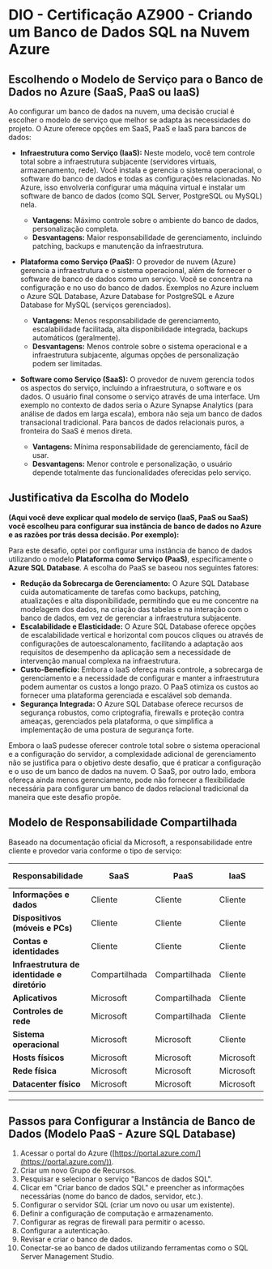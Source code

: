 # DIO - Certificação AZ900 - Criando um Banco de Dados SQL na Nuvem Azure

## Escolhendo o Modelo de Serviço para o Banco de Dados no Azure (SaaS, PaaS ou IaaS)

Ao configurar um banco de dados na nuvem, uma decisão crucial é escolher o modelo de serviço que melhor se adapta às necessidades do projeto. O Azure oferece opções em SaaS, PaaS e IaaS para bancos de dados:

* **Infraestrutura como Serviço (IaaS):** Neste modelo, você tem controle total sobre a infraestrutura subjacente (servidores virtuais, armazenamento, rede). Você instala e gerencia o sistema operacional, o software do banco de dados e todas as configurações relacionadas. No Azure, isso envolveria configurar uma máquina virtual e instalar um software de banco de dados (como SQL Server, PostgreSQL ou MySQL) nela.

    * **Vantagens:** Máximo controle sobre o ambiente do banco de dados, personalização completa.
    * **Desvantagens:** Maior responsabilidade de gerenciamento, incluindo patching, backups e manutenção da infraestrutura.

* **Plataforma como Serviço (PaaS):** O provedor de nuvem (Azure) gerencia a infraestrutura e o sistema operacional, além de fornecer o software de banco de dados como um serviço. Você se concentra na configuração e no uso do banco de dados. Exemplos no Azure incluem o Azure SQL Database, Azure Database for PostgreSQL e Azure Database for MySQL (serviços gerenciados).

    * **Vantagens:** Menos responsabilidade de gerenciamento, escalabilidade facilitada, alta disponibilidade integrada, backups automáticos (geralmente).
    * **Desvantagens:** Menos controle sobre o sistema operacional e a infraestrutura subjacente, algumas opções de personalização podem ser limitadas.

* **Software como Serviço (SaaS):** O provedor de nuvem gerencia todos os aspectos do serviço, incluindo a infraestrutura, o software e os dados. O usuário final consome o serviço através de uma interface. Um exemplo no contexto de dados seria o Azure Synapse Analytics (para análise de dados em larga escala), embora não seja um banco de dados transacional tradicional. Para bancos de dados relacionais puros, a fronteira do SaaS é menos direta.

    * **Vantagens:** Mínima responsabilidade de gerenciamento, fácil de usar.
    * **Desvantagens:** Menor controle e personalização, o usuário depende totalmente das funcionalidades oferecidas pelo serviço.

## Justificativa da Escolha do Modelo

**(Aqui você deve explicar qual modelo de serviço (IaaS, PaaS ou SaaS) você escolheu para configurar sua instância de banco de dados no Azure e as razões por trás dessa decisão. Por exemplo):**

Para este desafio, optei por configurar uma instância de banco de dados utilizando o modelo **Plataforma como Serviço (PaaS)**, especificamente o **Azure SQL Database**. A escolha do PaaS se baseou nos seguintes fatores:

* **Redução da Sobrecarga de Gerenciamento:** O Azure SQL Database cuida automaticamente de tarefas como backups, patching, atualizações e alta disponibilidade, permitindo que eu me concentre na modelagem dos dados, na criação das tabelas e na interação com o banco de dados, em vez de gerenciar a infraestrutura subjacente.
* **Escalabilidade e Elasticidade:** O Azure SQL Database oferece opções de escalabilidade vertical e horizontal com poucos cliques ou através de configurações de autoescalonamento, facilitando a adaptação aos requisitos de desempenho da aplicação sem a necessidade de intervenção manual complexa na infraestrutura.
* **Custo-Benefício:** Embora o IaaS ofereça mais controle, a sobrecarga de gerenciamento e a necessidade de configurar e manter a infraestrutura podem aumentar os custos a longo prazo. O PaaS otimiza os custos ao fornecer uma plataforma gerenciada e escalável sob demanda.
* **Segurança Integrada:** O Azure SQL Database oferece recursos de segurança robustos, como criptografia, firewalls e proteção contra ameaças, gerenciados pela plataforma, o que simplifica a implementação de uma postura de segurança forte.

Embora o IaaS pudesse oferecer controle total sobre o sistema operacional e a configuração do servidor, a complexidade adicional de gerenciamento não se justifica para o objetivo deste desafio, que é praticar a configuração e o uso de um banco de dados na nuvem. O SaaS, por outro lado, embora ofereça ainda menos gerenciamento, pode não fornecer a flexibilidade necessária para configurar um banco de dados relacional tradicional da maneira que este desafio propõe.

## Modelo de Responsabilidade Compartilhada

Baseado na documentação oficial da Microsoft, a responsabilidade entre cliente e provedor varia conforme o tipo de serviço:

| Responsabilidade                            | SaaS       | PaaS         | IaaS         | No Local    |
|--------------------------------------------|------------|--------------|--------------|-------------|
| **Informações e dados**                    | Cliente    | Cliente      | Cliente      | Cliente     |
| **Dispositivos (móveis e PCs)**            | Cliente    | Cliente      | Cliente      | Cliente     |
| **Contas e identidades**                   | Cliente    | Cliente      | Cliente      | Cliente     |
| **Infraestrutura de identidade e diretório**| Compartilhada  | Compartilhada| Cliente| Cliente     |
| **Aplicativos**                            | Microsoft  | Compartilhada      | Cliente      | Cliente     |
| **Controles de rede**                      | Microsoft  | Compartilhada| Cliente      | Cliente     |
| **Sistema operacional**                    | Microsoft  | Microsoft    | Cliente      | Cliente     |
| **Hosts físicos**                          | Microsoft  | Microsoft    | Microsoft    | Cliente     |
| **Rede física**                            | Microsoft  | Microsoft    | Microsoft    | Cliente     |
| **Datacenter físico**                      | Microsoft  | Microsoft    | Microsoft    | Cliente     |

---

## Passos para Configurar a Instância de Banco de Dados (Modelo PaaS - Azure SQL Database)

1.  Acessar o portal do Azure ([https://portal.azure.com/](https://portal.azure.com/)).
2.  Criar um novo Grupo de Recursos.
3.  Pesquisar e selecionar o serviço "Bancos de dados SQL".
4.  Clicar em "Criar banco de dados SQL" e preencher as informações necessárias (nome do banco de dados, servidor, etc.).
5.  Configurar o servidor SQL (criar um novo ou usar um existente).
6.  Definir a configuração de computação e armazenamento.
7.  Configurar as regras de firewall para permitir o acesso.
8.  Configurar a autenticação.
9.  Revisar e criar o banco de dados.
10. Conectar-se ao banco de dados utilizando ferramentas como o SQL Server Management Studio.
